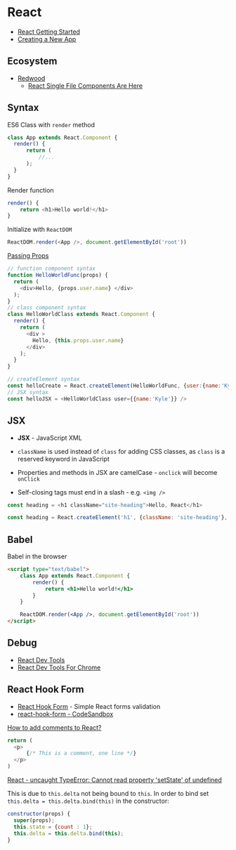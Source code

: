 # React


* [React Getting Started](https://reactjs.org/docs/getting-started.html)
* [Creating a New App](https://reactjs.org/docs/create-a-new-react-app.html)

## Ecosystem

* [Redwood](https://redwoodjs.com/)
  * [React Single File Components Are Here](https://dev.to/swyx/react-single-file-components-are-coming-3g74)

## Syntax

ES6 Class with `render` method

```js
class App extends React.Component {
  render() {
      return (
          //...
      );
  }
}
```

Render function

```js
render() {
    return <h1>Hello world!</h1>
}
```

Initialize with `ReactDOM`

```js
ReactDOM.render(<App />, document.getElementById('root'))
```

[Passing Props](https://stackoverflow.com/a/55073712/1366033)

<!-- {% raw %} -->
```js
// function component syntax
function HelloWorldFunc(props) {
  return (
    <div>Hello, {props.user.name} </div>
  );
}
// class component syntax
class HelloWorldClass extends React.Component {
  render() {
    return (
      <div >
        Hello, {this.props.user.name}
      </div>
    );
  }
}

// createElement syntax
const helloCreate = React.createElement(HelloWorldFunc, {user:{name:'Kyle'}});
// JSX syntax
const helloJSX = <HelloWorldClass user={{name:'Kyle'}} />
```
<!-- {% endraw %} -->

## JSX

* **JSX** - JavaScript XML


* `className` is used instead of `class` for adding CSS classes, as `class` is a reserved keyword in JavaScript
* Properties and methods in JSX are camelCase - `onclick` will become `onClick`
* Self-closing tags must end in a slash - e.g. `<img />`

```js
const heading = <h1 className="site-heading">Hello, React</h1>
```

```js
const heading = React.createElement('h1', {className: 'site-heading'}, 'Hello, React!')
```

## Babel

Babel in the browser

```html
<script type="text/babel">
    class App extends React.Component {
        render() {
            return <h1>Hello world!</h1>
        }
    }

    ReactDOM.render(<App />, document.getElementById('root'))
</script>
```

## Debug

* [React Dev Tools](https://fb.me/react-devtools)
* [React Dev Tools For Chrome](https://chrome.google.com/webstore/detail/react-developer-tools/fmkadmapgofadopljbjfkapdkoienihi)


## React Hook Form

* [React Hook Form](https://react-hook-form.com/) - Simple React forms validation
* [react-hook-form - CodeSandbox](https://codesandbox.io/s/react-hook-form-tutorial-app-setup-forked-y7rot)

[How to add comments to React?](https://stackoverflow.com/q/30766441/1366033)

```js
return (
  <p>
      {/* This is a comment, one line */}
  </p>
)
```


[React - uncaught TypeError: Cannot read property 'setState' of undefined](https://stackoverflow.com/q/32317154/1366033)

This is due to `this.delta` not being bound to `this`. In order to bind set `this.delta = this.delta.bind(this)` in the constructor:

```js
constructor(props) {
  super(props);
  this.state = {count : 1};
  this.delta = this.delta.bind(this);
}
```
